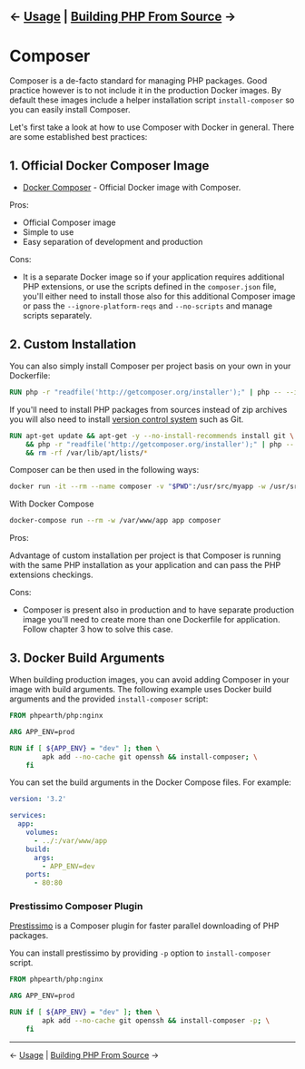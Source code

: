 &larr; [Usage](02-usage.md) | [Building PHP From Source](04-php.md) &rarr;
---

# Composer

Composer is a de-facto standard for managing PHP packages. Good practice however
is to not include it in the production Docker images. By default these images
include a helper installation script `install-composer` so you can easily install
Composer.

Let's first take a look at how to use Composer with Docker in general. There are
some established best practices:

## 1. Official Docker Composer Image

* [Docker Composer](https://hub.docker.com/_/composer/) - Official Docker image
  with Composer.

Pros:

* Official Composer image
* Simple to use
* Easy separation of development and production

Cons:

* It is a separate Docker image so if your application requires additional PHP
  extensions, or use the scripts defined in the `composer.json` file, you'll either
  need to install those also for this additional Composer image or pass the
  `--ignore-platform-reqs` and `--no-scripts` and manage scripts separately.

## 2. Custom Installation

You can also simply install Composer per project basis on your own in your Dockerfile:

```Dockerfile
RUN php -r "readfile('http://getcomposer.org/installer');" | php -- --install-dir=/usr/bin/ --filename=composer
```

If you'll need to install PHP packages from sources instead of zip archives you
will also need to install
[version control system](https://getcomposer.org/doc/00-intro.md#system-requirements)
such as Git.

```Dockerfile
RUN apt-get update && apt-get -y --no-install-recommends install git \
    && php -r "readfile('http://getcomposer.org/installer');" | php -- --install-dir=/usr/bin/ --filename=composer \
    && rm -rf /var/lib/apt/lists/*
```

Composer can be then used in the following ways:

```bash
docker run -it --rm --name composer -v "$PWD":/usr/src/myapp -w /usr/src/myapp php-app composer
```

With Docker Compose

```bash
docker-compose run --rm -w /var/www/app app composer
```

Pros:

Advantage of custom installation per project is that Composer is running with the
same PHP installation as your application and can pass the PHP extensions checkings.

Cons:

* Composer is present also in production and to have separate production image
  you'll need to create more than one Dockerfile for application. Follow chapter
  3 how to solve this case.

## 3. Docker Build Arguments

When building production images, you can avoid adding Composer in your image with
build arguments. The following example uses Docker build arguments and the provided
`install-composer` script:

```Dockerfile
FROM phpearth/php:nginx

ARG APP_ENV=prod

RUN if [ ${APP_ENV} = "dev" ]; then \
        apk add --no-cache git openssh && install-composer; \
    fi
```

You can set the build arguments in the Docker Compose files. For example:

```yaml
version: '3.2'

services:
  app:
    volumes:
      - ../:/var/www/app
    build:
      args:
        - APP_ENV=dev
    ports:
      - 80:80
```

### Prestissimo Composer Plugin

[Prestissimo](https://github.com/hirak/prestissimo) is a Composer plugin for faster
parallel downloading of PHP packages.

You can install prestissimo by providing `-p` option to `install-composer` script.

```Dockerfile
FROM phpearth/php:nginx

ARG APP_ENV=prod

RUN if [ ${APP_ENV} = "dev" ]; then \
        apk add --no-cache git openssh && install-composer -p; \
    fi
```

---
&larr; [Usage](02-usage.md) | [Building PHP From Source](04-php.md) &rarr;
